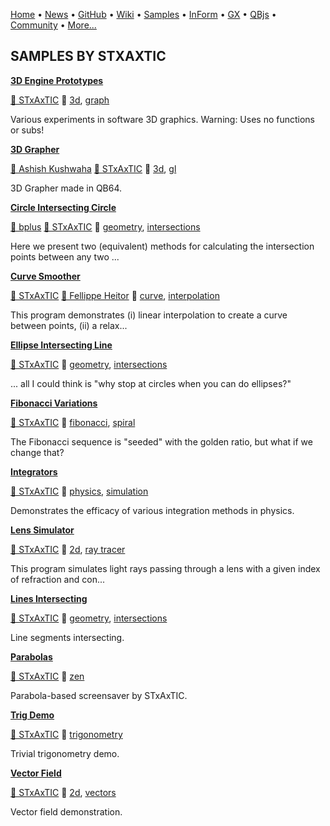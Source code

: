 [Home](https://qb64.com) • [News](../news.md) • [GitHub](https://github.com/QB64Official/qb64) • [Wiki](https://github.com/QB64Official/qb64/wiki) • [Samples](../samples.md) • [InForm](../inform.md) • [GX](../gx.md) • [QBjs](../qbjs.md) • [Community](../community.md) • [More...](../more.md)

## SAMPLES BY STXAXTIC

**[3D Engine Prototypes](3d-engine-prototypes/index.md)**

[🐝 STxAxTIC](stxaxtic.md) 🔗 [3d](3d.md), [graph](graph.md)

Various experiments in software 3D graphics. Warning: Uses no functions or subs!

**[3D Grapher](3d-grapher/index.md)**

[🐝 Ashish Kushwaha](ashish-kushwaha.md) [🐝 STxAxTIC](stxaxtic.md) 🔗 [3d](3d.md), [gl](gl.md)

3D Grapher made in QB64.

**[Circle Intersecting Circle](circle-intersecting-circle/index.md)**

[🐝 bplus](bplus.md) [🐝 STxAxTIC](stxaxtic.md) 🔗 [geometry](geometry.md), [intersections](intersections.md)

Here we present two (equivalent) methods for calculating the intersection points between any two ...

**[Curve Smoother](curve-smoother/index.md)**

[🐝 STxAxTIC](stxaxtic.md) [🐝 Fellippe Heitor](fellippe-heitor.md) 🔗 [curve](curve.md), [interpolation](interpolation.md)

This program demonstrates (i) linear interpolation to create a curve between points, (ii) a relax...

**[Ellipse Intersecting Line](ellipse-intersecting-line/index.md)**

[🐝 STxAxTIC](stxaxtic.md) 🔗 [geometry](geometry.md), [intersections](intersections.md)

... all I could think is "why stop at circles when you can do ellipses?"

**[Fibonacci Variations](fibonacci-variations/index.md)**

[🐝 STxAxTIC](stxaxtic.md) 🔗 [fibonacci](fibonacci.md), [spiral](spiral.md)

The Fibonacci sequence is "seeded" with the golden ratio, but what if we change that?

**[Integrators](integrators/index.md)**

[🐝 STxAxTIC](stxaxtic.md) 🔗 [physics](physics.md), [simulation](simulation.md)

Demonstrates the efficacy of various integration methods in physics.

**[Lens Simulator](lens-simulator/index.md)**

[🐝 STxAxTIC](stxaxtic.md) 🔗 [2d](2d.md), [ray tracer](ray-tracer.md)

This program simulates light rays passing through a lens with a given index of refraction and con...

**[Lines Intersecting](lines-intersecting/index.md)**

[🐝 STxAxTIC](stxaxtic.md) 🔗 [geometry](geometry.md), [intersections](intersections.md)

Line segments intersecting.

**[Parabolas](parabolas/index.md)**

[🐝 STxAxTIC](stxaxtic.md) 🔗 [zen](zen.md)

Parabola-based screensaver by STxAxTIC.

**[Trig Demo](trig-demo/index.md)**

[🐝 STxAxTIC](stxaxtic.md) 🔗 [trigonometry](trigonometry.md)

Trivial trigonometry demo.

**[Vector Field](vector-field/index.md)**

[🐝 STxAxTIC](stxaxtic.md) 🔗 [2d](2d.md), [vectors](vectors.md)

Vector field demonstration.
